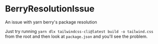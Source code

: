 # BerryResolutionIssue
An issue with yarn berry's package resolution

Just try running `yarn dlx tailwindcss-cli@latest build -o tailwind.css` from the root and then look at `package.json` and you'll see the problem. 
